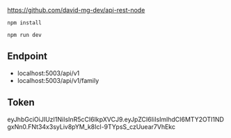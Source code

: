 https://github.com/david-mg-dev/api-rest-node

```
npm install
```

```
npm run dev
```

## Endpoint

* localhost:5003/api/v1
* localhost:5003/api/v1/family

## Token
eyJhbGciOiJIUzI1NiIsInR5cCI6IkpXVCJ9.eyJpZCI6IiIsImlhdCI6MTY2OTI1NDgxNn0.FNt34x3syLiv8pYM_k8Icl-9TYpsS_czUuear7VhEkc


